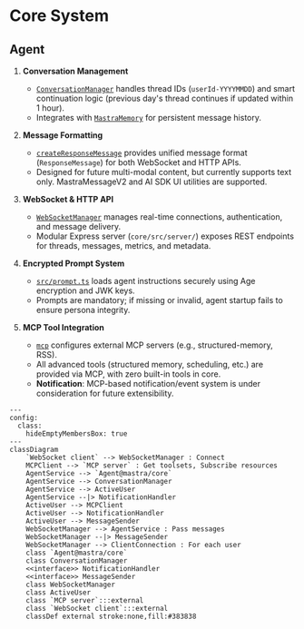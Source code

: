# Core System

## Agent

1. **Conversation Management**
   - [`ConversationManager`](core/src/conversation.ts) handles thread IDs (`userId-YYYYMMDD`) and smart continuation logic (previous day's thread continues if updated within 1 hour).
   - Integrates with [`MastraMemory`](core/src/conversation.ts) for persistent message history.

2. **Message Formatting**
   - [`createResponseMessage`](core/src/message.ts) provides unified message format (`ResponseMessage`) for both WebSocket and HTTP APIs.
   - Designed for future multi-modal content, but currently supports text only. MastraMessageV2 and AI SDK UI utilities are supported.

3. **WebSocket & HTTP API**
   - [`WebSocketManager`](core/src/websocket.ts) manages real-time connections, authentication, and message delivery.
   - Modular Express server (`core/src/server/`) exposes REST endpoints for threads, messages, metrics, and metadata.

4. **Encrypted Prompt System**
   - [`src/prompt.ts`](core/src/prompt.ts) loads agent instructions securely using Age encryption and JWK keys.
   - Prompts are mandatory; if missing or invalid, agent startup fails to ensure persona integrity.

5. **MCP Tool Integration**
   - [`mcp`](core/src/mastra/mcp.ts) configures external MCP servers (e.g., structured-memory, RSS).
   - All advanced tools (structured memory, scheduling, etc.) are provided via MCP, with zero built-in tools in core.
   - **Notification**: MCP-based notification/event system is under consideration for future extensibility.

```mermaid
---
config:
  class:
    hideEmptyMembersBox: true
---
classDiagram
    `WebSocket client` --> WebSocketManager : Connect
    MCPClient --> `MCP server` : Get toolsets, Subscribe resources
    AgentService --> `Agent@mastra/core`
    AgentService --> ConversationManager
    AgentService --> ActiveUser
    AgentService --|> NotificationHandler
    ActiveUser --> MCPClient
    ActiveUser --> NotificationHandler
    ActiveUser --> MessageSender
    WebSocketManager --> AgentService : Pass messages
    WebSocketManager --|> MessageSender
    WebSocketManager --> ClientConnection : For each user
    class `Agent@mastra/core`
    class ConversationManager
    <<interface>> NotificationHandler
    <<interface>> MessageSender
    class WebSocketManager
    class ActiveUser
    class `MCP server`:::external
    class `WebSocket client`:::external
    classDef external stroke:none,fill:#383838
  ```
